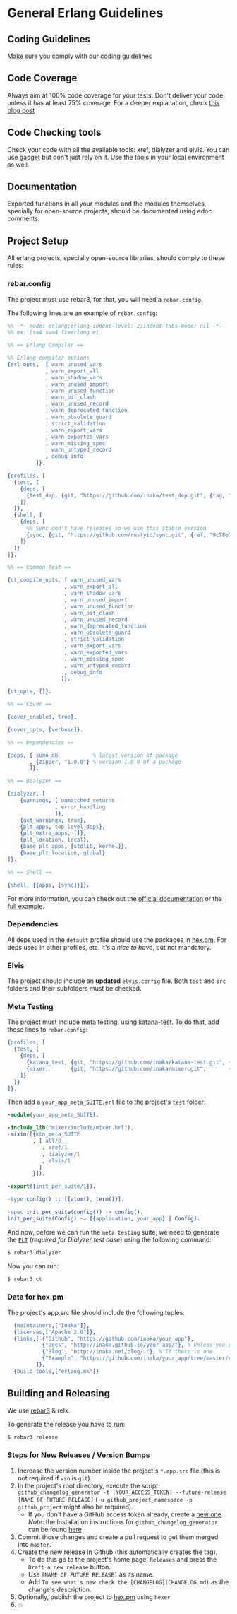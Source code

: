 # General Erlang Guidelines

## Coding Guidelines
 Make sure you comply with our [coding guidelines](http://github.com/inaka/erlang_guidelines)

##	Code Coverage
 Always aim at 100% code coverage for your tests.
 Don't deliver your code unless it has at least 75% coverage.
 For a deeper explanation, check [this blog post](http://inaka.net/blog/2015/02/24/test-exceptions/)

##	Code Checking tools
 Check your code with all the available tools: xref, dialyzer and elvis. You can use [gadget](http://gadget.inakalabs.com) but don't just rely on it. Use the tools in your local environment as well.

##	Documentation
 Exported functions in all your modules and the modules themselves, specially for open-source projects, should be documented using edoc comments.

## Project Setup
All erlang projects, specially open-source libraries, should comply to these rules:

### rebar.config
The project must use rebar3, for that, you will need a `rebar.config`.

The following lines are an example of `rebar.config`:
```erlang
%% -*- mode: erlang;erlang-indent-level: 2;indent-tabs-mode: nil -*-
%% ex: ts=4 sw=4 ft=erlang et

%% == Erlang Compiler ==

%% Erlang compiler options
{erl_opts,  [ warn_unused_vars
            , warn_export_all
            , warn_shadow_vars
            , warn_unused_import
            , warn_unused_function
            , warn_bif_clash
            , warn_unused_record
            , warn_deprecated_function
            , warn_obsolete_guard
            , strict_validation
            , warn_export_vars
            , warn_exported_vars
            , warn_missing_spec
            , warn_untyped_record
            , debug_info
         ]}.

{profiles, [
  {test, [
    {deps, [
      {test_dep, {git, "https://github.com/inaka/test_dep.git", {tag, "0.0.1"}}}
    ]}
  ]},
  {shell, [
    {deps, [
      %% Sync don't have releases so we use this stable version
      {sync, {git, "https://github.com/rustyio/sync.git", {ref, "9c78e7b"}}}
    ]}
  ]}
]}.

%% == Common Test ==

{ct_compile_opts, [ warn_unused_vars
                  , warn_export_all
                  , warn_shadow_vars
                  , warn_unused_import
                  , warn_unused_function
                  , warn_bif_clash
                  , warn_unused_record
                  , warn_deprecated_function
                  , warn_obsolete_guard
                  , strict_validation
                  , warn_export_vars
                  , warn_exported_vars
                  , warn_missing_spec
                  , warn_untyped_record
                  , debug_info
                 ]}.

{ct_opts, []}.

%% == Cover ==

{cover_enabled, true}.

{cover_opts, [verbose]}.

%% == Dependencies ==

{deps, [ sumo_db           % latest version of package
       , {zipper, "1.0.0"} % version 1.0.0 of a package
       ]}.

%% == Dialyzer ==

{dialyzer, [
    {warnings, [ unmatched_returns
               , error_handling
               ]},
    {get_warnings, true},
    {plt_apps, top_level_deps},
    {plt_extra_apps, []},
    {plt_location, local},
    {base_plt_apps, [stdlib, kernel]},
    {base_plt_location, global}
]}.

%% == Shell ==

{shell, [{apps, [sync]}]}.

```
For more information, you can check out the [official documentation](https://www.rebar3.org/docs/) or the [full example](https://github.com/erlang/rebar3/blob/master/rebar.config.sample).

### Dependencies
All deps used in the `default` profile should use the packages in [hex.pm](http://hex.pm). For deps used in other profiles, etc. it's a _nice to have_, but not mandatory.

### Elvis
The project should include an **updated** `elvis.config` file. Both `test` and `src` folders and their subfolders must be checked.

### Meta Testing
The project must include meta testing, using [katana-test](http://github.com/inaka/katana-test).
To do that, add these lines to `rebar.config`:

```erlang
{profiles, [
  {test, [
    {deps, [
      {katana_test, {git, "https://github.com/inaka/katana-test.git", {tag, "THE MOST RECENT VERSION"}}},
      {mixer,       {git, "https://github.com/inaka/mixer.git",       {tag, "THE MOST RECENT VERSION"}}}
    ]}
  ]}
]}.
```

Then add a `your_app_meta_SUITE.erl` file to the project's `test` folder:

```erlang
-module(your_app_meta_SUITE).

-include_lib("mixer/include/mixer.hrl").
-mixin([{ktn_meta_SUITE
        , [ all/0
           , xref/1
           , dialyzer/1
           , elvis/1
          ]
        }]).

-export([init_per_suite/1]).

-type config() :: [{atom(), term()}].

-spec init_per_suite(config()) -> config().
init_per_suite(Config) -> [{application, your_app} | Config].
```

And now, before we can run the `meta testing` suite, we need to generate the [`PLT`](http://erlang.org/doc/apps/dialyzer/dialyzer_chapter.html#id59082) (*required for Dialyzer test case*) using the following command:

``` bash
$ rebar3 dialyzer
```
Now you can run:
``` bash
$ rebar3 ct
```

### Data for hex.pm
The project's app.src file should include the following tuples:
```erlang
  {maintainers,["Inaka"]},
  {licenses,["Apache 2.0"]},
  {links,[ {"Github", "https://github.com/inaka/your_app"},
           {"Docs", "http://inaka.github.io/your_app/"}, % Unless you publish the docs directly on hex.pm
           {"Blog", "http://inaka.net/blog/…"}, % If there is one
           {"Example", "https://github.com/inaka/your_app/tree/master/example"} % If there is one
         ]},
  {build_tools,["erlang.mk"]}
```

##  Building and Releasing
  We use [rebar3](http://www.rebar3.org/) & relx.

  To generate the release you have to run:
  ``` bash
  $ rebar3 release
  ```

### Steps for New Releases / Version Bumps
   1. Increase the version number inside the project's `*.app.src` file (this is not required if `vsn` is `git`).
   2. In the project's root directory, execute the script:
   `github_changelog_generator -t [YOUR_ACCESS_TOKEN] --future-release [NAME OF FUTURE RELEASE]`
   (`-u github_project_namespace -p github_project` might also be required).
      * If you don't have a GitHub access token already, create a [new one](https://github.com/settings/tokens).
      *Note*: the Installation instructions for `github_changelog_generator` can be found 
      [here](https://github.com/github-changelog-generator/github-changelog-generator#installation)
   3. Commit those changes and create a pull request to get them merged into `master`.
   4. Create the new release in Github (this automatically creates the tag).
      * To do this go to the project's home page, `Releases` and press the `Draft a new release` button.
      * Use `[NAME OF FUTURE RELEASE]` as its name.
      * Add `To see what's new check the [CHANGELOG](CHANGELOG.md)` as the change's description.
   5. Optionally, publish the project to [hex.pm](http://hex.pm) using `hexer`
   6. :boom:
